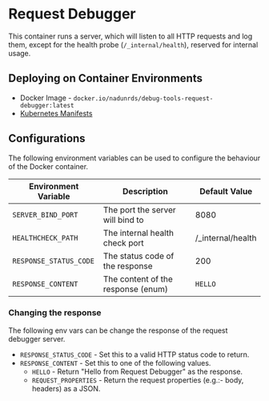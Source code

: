 # Request Debugger

This container runs a server, which will listen to all HTTP requests and log them, except for the health probe (`/_internal/health`), reserved for internal usage.

## Deploying on Container Environments

- Docker Image - `docker.io/nadunrds/debug-tools-request-debugger:latest`
- [Kubernetes Manifests](.kubernetes/)

## Configurations

The following environment variables can be used to configure the behaviour of the Docker container.

| Environment Variable   | Description                        | Default Value      |
| ---------------------- | ---------------------------------- | ------------------ |
| `SERVER_BIND_PORT`     | The port the server will bind to   | 8080               |
| `HEALTHCHECK_PATH`     | The internal health check port     | /\_internal/health |
| `RESPONSE_STATUS_CODE` | The status code of the response    | 200                |
| `RESPONSE_CONTENT`     | The content of the response (enum) | `HELLO`            |

### Changing the response

The following env vars can be change the response of the request debugger server.

- `RESPONSE_STATUS_CODE` - Set this to a valid HTTP status code to return.
- `RESPONSE_CONTENT` - Set this to one of the following values.
  - `HELLO` - Return "Hello from Request Debugger" as the response.
  - `REQUEST_PROPERTIES` - Return the request properties (e.g.:- body, headers) as a JSON.
